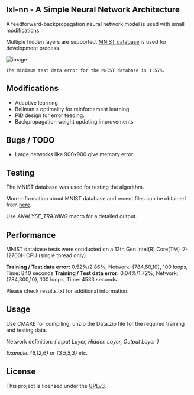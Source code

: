 ## lxl-nn - A Simple Neural Network Architecture

A feedforward-backpropagation neural network model is used with small modifications.

Multiple hidden layers are supported. [MNIST database](http://yann.lecun.com/exdb/mnist/) is used for development process.

![image](https://drive.google.com/uc?export=view&id=1nm3mMZdw_agfxkFInk1zcs4oMge3gNBg)

<p align="center">

    The minimum test data error for the MNIST database is 1.57%.
    
</p>

## Modifications
* Adaptive learning
* Bellman's optimality for reinforcement learning
* PID design for error feeding.
* Backpropagation weight updating improvements

## Bugs / TODO
* Large networks like 900x900 give memory error.

## Testing
The MNIST database was used for testing the algorithm. 

More information about MNIST database and recent files can be obtained from [here](http://yann.lecun.com/exdb/mnist/).

Use _ANALYSE_TRAINING_ macro for a detailed output.

## Performance
MNIST database tests were conducted on a 12th Gen Intel(R) Core(TM) i7-12700H CPU (single thread only).

**Training / Test data error:** 0.52%/2.86%, Network: {784,60,10}, 100 loops, Time: 840 seconds
**Training / Test data error:** 0.04%/1.72%, Network: {784,300,10}, 100 loops, Time: 4533 seconds

Please check results.txt for additional information.

## Usage
Use CMAKE for compiling, unzip the Data.zip file for the required training and testing data.

Network definition: _{ Input Layer, Hidden Layer, Output Layer }_

_Example: {6,12,6} or {3,5,5,3} etc._

## License
This project is licensed under the [GPLv3](LICENSE).
